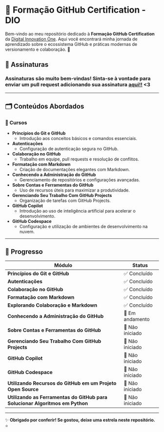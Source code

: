 # 🚀 Formação GitHub Certification - DIO

Bem-vindo ao meu repositório dedicado à **Formação GitHub Certification** da [Digital Innovation One](https://www.dio.me/). Aqui você encontrará minha jornada de aprendizado sobre o ecossistema GitHub e práticas modernas de versionamento e colaboração. 🐙

## 🤝 Assinaturas
  ### Assinaturas são muito bem-vindas! Sinta-se à vontade para enviar um pull request adicionando sua assinatura [aqui!!](./Livro-de-Visitas.md) <3


---

## 🗂️ Conteúdos Abordados

### **📖 Cursos**
- **Princípios do Git e GitHub**  
  - Introdução aos conceitos básicos e comandos essenciais.
- **Autenticações**  
  - Configuração de autenticação segura no GitHub.
- **Colaboração no GitHub**  
  - Trabalho em equipe, pull requests e resolução de conflitos.
- **Formatação com Markdown**  
  - Criação de documentações elegantes com Markdown.
- **Conhecendo a Administração do GitHub**  
  - Gerenciamento de repositórios e configurações avançadas.
- **Sobre Contas e Ferramentas do GitHub**  
  - Uso de recursos úteis para maximizar a produtividade.
- **Gerenciando Seu Trabalho Com GitHub Projects**  
  - Organização de tarefas com GitHub Projects.
- **GitHub Copilot**  
  - Introdução ao uso de inteligência artificial para acelerar o desenvolvimento.
- **GitHub Codespace**  
  - Configuração e utilização de ambientes de desenvolvimento na nuvem.
---

## 🎯 Progresso

| Módulo                                               | Status       |
| ---------------------------------------------------- | ------------ |
| **Princípios do Git e GitHub**                      | ✅ Concluído |
| **Autenticações**                                   | ✅ Concluído |
| **Colaboração no GitHub**                           | ✅ Concluído |
| **Formatação com Markdown**                         | ✅ Concluído |
| **Explorando Colaboração e Markdown**               | ✅ Concluído |
| **Conhecendo a Administração do GitHub**            | 🔄 Em andamento |
| **Sobre Contas e Ferramentas do GitHub**            | 🔲 Não iniciado |
| **Gerenciando Seu Trabalho Com GitHub Projects**    | 🔲 Não iniciado |
| **GitHub Copilot**                                  | 🔲 Não iniciado |
| **GitHub Codespace**                                | 🔲 Não iniciado |
| **Utilizando Recursos do GitHub em um Projeto Open Source** | 🔲 Não iniciado |
| **Utilizando as Ferramentas do GitHub para Solucionar Algoritmos em Python** | 🔲 Não iniciado |


---

✨ **Obrigado por conferir! Se gostou, deixe uma estrela neste repositório.** ⭐




   
